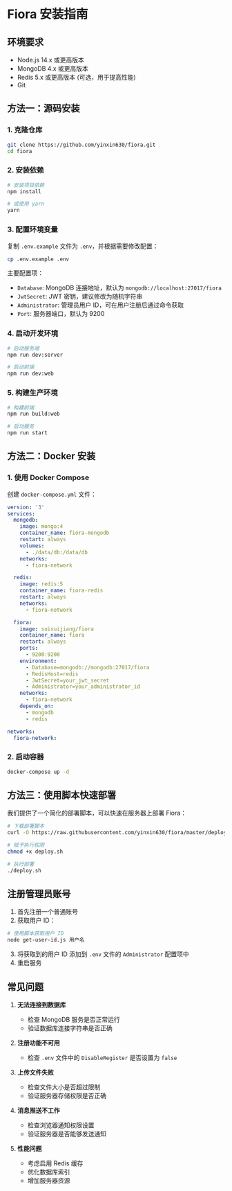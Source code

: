 # Fiora 安装指南

## 环境要求

- Node.js 14.x 或更高版本
- MongoDB 4.x 或更高版本
- Redis 5.x 或更高版本 (可选，用于提高性能)
- Git

## 方法一：源码安装

### 1. 克隆仓库

```bash
git clone https://github.com/yinxin630/fiora.git
cd fiora
```

### 2. 安装依赖

```bash
# 安装项目依赖
npm install

# 或使用 yarn
yarn
```

### 3. 配置环境变量

复制 `.env.example` 文件为 `.env`，并根据需要修改配置：

```bash
cp .env.example .env
```

主要配置项：
- `Database`: MongoDB 连接地址，默认为 `mongodb://localhost:27017/fiora`
- `JwtSecret`: JWT 密钥，建议修改为随机字符串
- `Administrator`: 管理员用户 ID，可在用户注册后通过命令获取
- `Port`: 服务器端口，默认为 9200

### 4. 启动开发环境

```bash
# 启动服务端
npm run dev:server

# 启动前端
npm run dev:web
```

### 5. 构建生产环境

```bash
# 构建前端
npm run build:web

# 启动服务
npm run start
```

## 方法二：Docker 安装

### 1. 使用 Docker Compose

创建 `docker-compose.yml` 文件：

```yaml
version: '3'
services:
  mongodb:
    image: mongo:4
    container_name: fiora-mongodb
    restart: always
    volumes:
      - ./data/db:/data/db
    networks:
      - fiora-network

  redis:
    image: redis:5
    container_name: fiora-redis
    restart: always
    networks:
      - fiora-network

  fiora:
    image: suisuijiang/fiora
    container_name: fiora
    restart: always
    ports:
      - 9200:9200
    environment:
      - Database=mongodb://mongodb:27017/fiora
      - RedisHost=redis
      - JwtSecret=your_jwt_secret
      - Administrator=your_administrator_id
    networks:
      - fiora-network
    depends_on:
      - mongodb
      - redis

networks:
  fiora-network:
```

### 2. 启动容器

```bash
docker-compose up -d
```

## 方法三：使用脚本快速部署

我们提供了一个简化的部署脚本，可以快速在服务器上部署 Fiora：

```bash
# 下载部署脚本
curl -O https://raw.githubusercontent.com/yinxin630/fiora/master/deploy.sh

# 赋予执行权限
chmod +x deploy.sh

# 执行部署
./deploy.sh
```

## 注册管理员账号

1. 首先注册一个普通账号
2. 获取用户 ID：

```bash
# 使用脚本获取用户 ID
node get-user-id.js 用户名
```

3. 将获取到的用户 ID 添加到 `.env` 文件的 `Administrator` 配置项中
4. 重启服务

## 常见问题

1. **无法连接到数据库**
   - 检查 MongoDB 服务是否正常运行
   - 验证数据库连接字符串是否正确

2. **注册功能不可用**
   - 检查 `.env` 文件中的 `DisableRegister` 是否设置为 `false`

3. **上传文件失败**
   - 检查文件大小是否超过限制
   - 验证服务器存储权限是否正确

4. **消息推送不工作**
   - 检查浏览器通知权限设置
   - 验证服务器是否能够发送通知

5. **性能问题**
   - 考虑启用 Redis 缓存
   - 优化数据库索引
   - 增加服务器资源